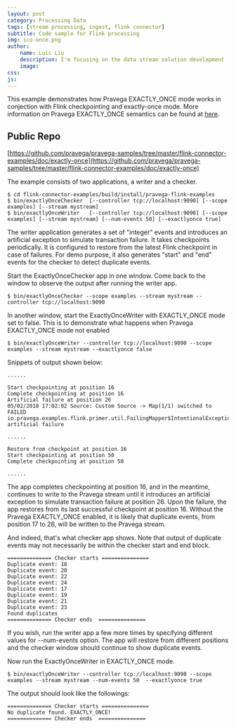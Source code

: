 ```yaml
---
layout: post
category: Processing Data
tags: [stream processing, ingest, flink connector]
subtitle: Code sample for Flink processing
img: ico-once.png
author: 
    name: Luis Liu
    description: I'm focusing on the data stream solution development
    image: 
css: 
js: 
---
```

This example demonstrates how Pravega EXACTLY_ONCE mode works in conjection with Flink checkpointing and exactly-once mode. More information on Pravega EXACTLY_ONCE semantics can be found at [here](http://pravega.io/docs/latest/key-features/#exactly-once-semantics).
 
<!--more-->

## Public Repo
[https://github.com/pravega/pravega-samples/tree/master/flink-connector-examples/doc/exactly-once](https://github.com/pravega/pravega-samples/tree/master/flink-connector-examples/doc/exactly-once)

The example consists of two applications, a writer and a checker.

```
$ cd flink-connector-examples/build/install/pravega-flink-examples
$ bin/exactlyOnceChecker  [--controller tcp://localhost:9090] [--scope examples] [--stream mystream]
$ bin/exactlyOnceWriter   [--controller tcp://localhost:9090] [--scope examples] [--stream mystream] [--num-events 50] [--exactlyonce true]
```

The writer application generates a set of "integer" events and introduces an artificial exception to 
simulate transaction failure. It takes checkpoints periodically. It is configured to restore 
from the latest Flink checkpoint in case of failures.
For demo purpose, it also generates "start" and "end" events for the checker to detect duplicate events.

Start the ExactlyOnceChecker app in one window. Come back to the window to observe the output 
after running the writer app.

```
$ bin/exactlyOnceChecker --scope examples --stream mystream --controller tcp://localhost:9090
```


In another window, start the ExactlyOnceWriter with EXACTLY_ONCE mode set to false.
This is to demonstrate what happens when Pravega EXACTLY_ONCE mode not enabled 

```
$ bin/exactlyOnceWriter --controller tcp://localhost:9090 --scope examples --stream mystream --exactlyonce false
```

Snippets of output shown below:

```
......

Start checkpointing at position 16
Complete checkpointing at position 16
Artificial failure at position 26
05/02/2018 17:02:02	Source: Custom Source -> Map(1/1) switched to FAILED 
io.pravega.examples.flink.primer.util.FailingMapper$IntentionalException: artificial failure

......

Restore from checkpoint at position 16
Start checkpointing at position 50
Complete checkpointing at position 50

......

```
The app completes checkpointing at position 16, and in the meantime, continues to write to the 
Pravega stream until it introduces an artificial exception to simulate transaction failure 
at position 26. Upon the failure, the app restores from its last successful checkpoint 
at position 16. Without the Pravega EXACTLY_ONCE enabled, it is likely that duplicate events, 
from position 17 to 26, will be written to the Pravega stream. 

And indeed, that's what checker app shows. Note that output of duplicate events may not necessarily 
be within the checker start and end block. 

```
============== Checker starts ===============
Duplicate event: 18
Duplicate event: 20
Duplicate event: 22
Duplicate event: 24
Duplicate event: 17
Duplicate event: 19
Duplicate event: 21
Duplicate event: 23
Found duplicates
============== Checker ends  ===============
```

If you wish, run the writer app a few more times by specifying different values for --num-events option.
The app will restore from different positions and the checker window should continue to show duplicate events. 

Now run the ExactlyOnceWriter in EXACTLY_ONCE mode.

```
$ bin/exactlyOnceWriter --controller tcp://localhost:9090 --scope examples --stream mystream --num-events 50  --exactlyonce true
```

The output should look like the followings:

```
============== Checker starts ===============
No duplicate found. EXACTLY_ONCE!
============== Checker ends  ===============
```